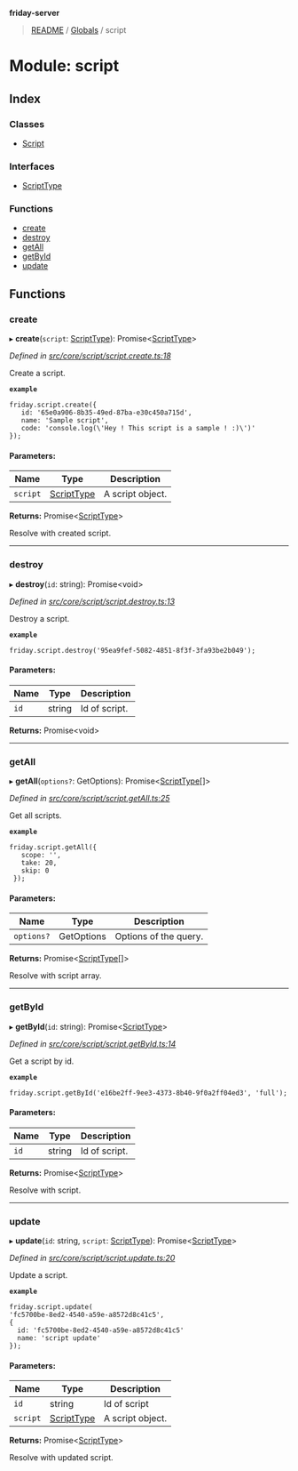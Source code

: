 **friday-server**

> [README](../README.md) / [Globals](../globals.md) / script

# Module: script

## Index

### Classes

* [Script](../classes/script.script-1.md)

### Interfaces

* [ScriptType](../interfaces/script.scripttype.md)

### Functions

* [create](script.md#create)
* [destroy](script.md#destroy)
* [getAll](script.md#getall)
* [getById](script.md#getbyid)
* [update](script.md#update)

## Functions

### create

▸ **create**(`script`: [ScriptType](../interfaces/script.scripttype.md)): Promise\<[ScriptType](../interfaces/script.scripttype.md)>

*Defined in [src/core/script/script.create.ts:18](https://github.com/friday-ai/friday/blob/cd1d9b5/server/src/core/script/script.create.ts#L18)*

Create a script.

**`example`** 
````
friday.script.create({
   id: '65e0a906-8b35-49ed-87ba-e30c450a715d',
   name: 'Sample script',
   code: 'console.log(\'Hey ! This script is a sample ! :)\')'
});
````

#### Parameters:

Name | Type | Description |
------ | ------ | ------ |
`script` | [ScriptType](../interfaces/script.scripttype.md) | A script object. |

**Returns:** Promise\<[ScriptType](../interfaces/script.scripttype.md)>

Resolve with created script.

___

### destroy

▸ **destroy**(`id`: string): Promise\<void>

*Defined in [src/core/script/script.destroy.ts:13](https://github.com/friday-ai/friday/blob/cd1d9b5/server/src/core/script/script.destroy.ts#L13)*

Destroy a script.

**`example`** 
````
friday.script.destroy('95ea9fef-5082-4851-8f3f-3fa93be2b049');
````

#### Parameters:

Name | Type | Description |
------ | ------ | ------ |
`id` | string | Id of script. |

**Returns:** Promise\<void>

___

### getAll

▸ **getAll**(`options?`: GetOptions): Promise\<[ScriptType](../interfaces/script.scripttype.md)[]>

*Defined in [src/core/script/script.getAll.ts:25](https://github.com/friday-ai/friday/blob/cd1d9b5/server/src/core/script/script.getAll.ts#L25)*

Get all scripts.

**`example`** 
````
friday.script.getAll({
   scope: '',
   take: 20,
   skip: 0
 });
````

#### Parameters:

Name | Type | Description |
------ | ------ | ------ |
`options?` | GetOptions | Options of the query. |

**Returns:** Promise\<[ScriptType](../interfaces/script.scripttype.md)[]>

Resolve with script array.

___

### getById

▸ **getById**(`id`: string): Promise\<[ScriptType](../interfaces/script.scripttype.md)>

*Defined in [src/core/script/script.getById.ts:14](https://github.com/friday-ai/friday/blob/cd1d9b5/server/src/core/script/script.getById.ts#L14)*

Get a script by id.

**`example`** 
````
friday.script.getById('e16be2ff-9ee3-4373-8b40-9f0a2ff04ed3', 'full');
````

#### Parameters:

Name | Type | Description |
------ | ------ | ------ |
`id` | string | Id of script. |

**Returns:** Promise\<[ScriptType](../interfaces/script.scripttype.md)>

Resolve with script.

___

### update

▸ **update**(`id`: string, `script`: [ScriptType](../interfaces/script.scripttype.md)): Promise\<[ScriptType](../interfaces/script.scripttype.md)>

*Defined in [src/core/script/script.update.ts:20](https://github.com/friday-ai/friday/blob/cd1d9b5/server/src/core/script/script.update.ts#L20)*

Update a script.

**`example`** 
````
friday.script.update(
'fc5700be-8ed2-4540-a59e-a8572d8c41c5',
{
  id: 'fc5700be-8ed2-4540-a59e-a8572d8c41c5'
  name: 'script update'
});
````

#### Parameters:

Name | Type | Description |
------ | ------ | ------ |
`id` | string | Id of script |
`script` | [ScriptType](../interfaces/script.scripttype.md) | A script object. |

**Returns:** Promise\<[ScriptType](../interfaces/script.scripttype.md)>

Resolve with updated script.
